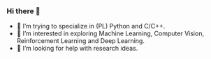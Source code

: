 ### Hi there 👋

<!--
**lpfacun/lpfacun** is a ✨ _special_ ✨ repository because its `README.md` (this file) appears on your GitHub profile.

Here are some ideas to get you started:
-->
- 🔭 I’m trying to specialize in (PL) Python and C/C++.
- 🌱 I’m interested in exploring Machine Learning, Computer Vision, Reinforcement Learning and Deep Learning.
- 🤔 I’m looking for help with research ideas.
